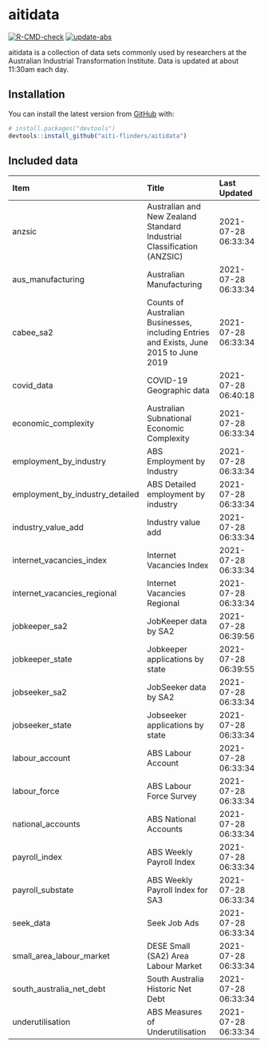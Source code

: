 
<!-- README.md is generated from README.Rmd. Please edit that file -->

# aitidata

<!-- badges: start -->

[![R-CMD-check](https://github.com/aiti-flinders/aitidata/actions/workflows/R-CMD-check.yaml/badge.svg)](https://github.com/aiti-flinders/aitidata/actions/workflows/R-CMD-check.yaml)
[![update-abs](https://github.com/aiti-flinders/aitidata/workflows/update-abs/badge.svg)](https://github.com/aiti-flinders/aitidata/actions)
<!-- badges: end -->

aitidata is a collection of data sets commonly used by researchers at
the Australian Industrial Transformation Institute. Data is updated at
about 11:30am each day.

## Installation

You can install the latest version from [GitHub](https://github.com/)
with:

``` r
# install.packages("devtools")
devtools::install_github("aiti-flinders/aitidata")
```

## Included data

| Item                               | Title                                                                                 | Last Updated        |
| :--------------------------------- | :------------------------------------------------------------------------------------ | :------------------ |
| anzsic                             | Australian and New Zealand Standard Industrial Classification (ANZSIC)                | 2021-07-28 06:33:34 |
| aus\_manufacturing                 | Australian Manufacturing                                                              | 2021-07-28 06:33:34 |
| cabee\_sa2                         | Counts of Australian Businesses, including Entries and Exists, June 2015 to June 2019 | 2021-07-28 06:33:34 |
| covid\_data                        | COVID-19 Geographic data                                                              | 2021-07-28 06:40:18 |
| economic\_complexity               | Australian Subnational Economic Complexity                                            | 2021-07-28 06:33:34 |
| employment\_by\_industry           | ABS Employment by Industry                                                            | 2021-07-28 06:33:34 |
| employment\_by\_industry\_detailed | ABS Detailed employment by industry                                                   | 2021-07-28 06:33:34 |
| industry\_value\_add               | Industry value add                                                                    | 2021-07-28 06:33:34 |
| internet\_vacancies\_index         | Internet Vacancies Index                                                              | 2021-07-28 06:33:34 |
| internet\_vacancies\_regional      | Internet Vacancies Regional                                                           | 2021-07-28 06:33:34 |
| jobkeeper\_sa2                     | JobKeeper data by SA2                                                                 | 2021-07-28 06:39:56 |
| jobkeeper\_state                   | Jobkeeper applications by state                                                       | 2021-07-28 06:39:55 |
| jobseeker\_sa2                     | JobSeeker data by SA2                                                                 | 2021-07-28 06:33:34 |
| jobseeker\_state                   | Jobseeker applications by state                                                       | 2021-07-28 06:33:34 |
| labour\_account                    | ABS Labour Account                                                                    | 2021-07-28 06:33:34 |
| labour\_force                      | ABS Labour Force Survey                                                               | 2021-07-28 06:33:34 |
| national\_accounts                 | ABS National Accounts                                                                 | 2021-07-28 06:33:34 |
| payroll\_index                     | ABS Weekly Payroll Index                                                              | 2021-07-28 06:33:34 |
| payroll\_substate                  | ABS Weekly Payroll Index for SA3                                                      | 2021-07-28 06:33:34 |
| seek\_data                         | Seek Job Ads                                                                          | 2021-07-28 06:33:34 |
| small\_area\_labour\_market        | DESE Small (SA2) Area Labour Market                                                   | 2021-07-28 06:33:34 |
| south\_australia\_net\_debt        | South Australia Historic Net Debt                                                     | 2021-07-28 06:33:34 |
| underutilisation                   | ABS Measures of Underutilisation                                                      | 2021-07-28 06:33:34 |
